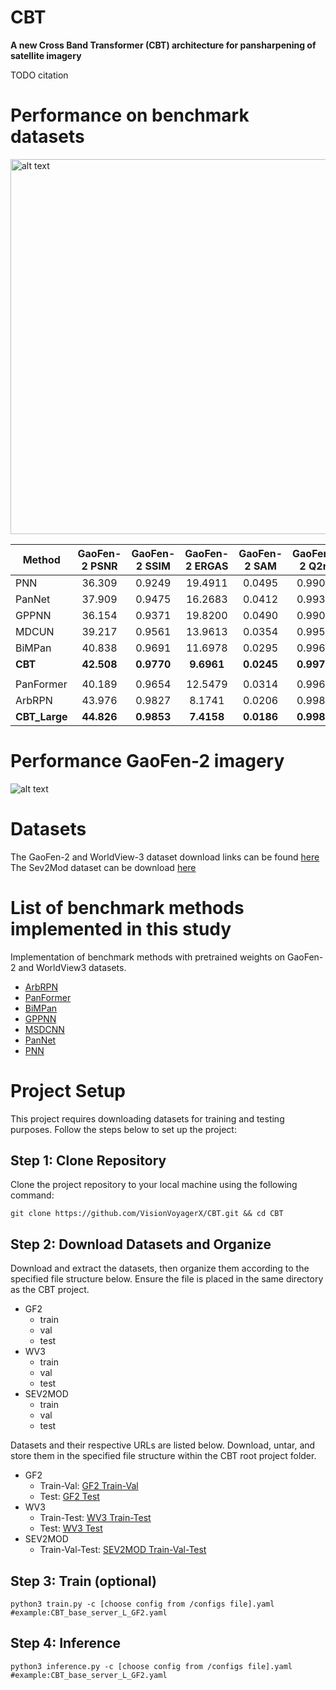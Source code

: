 # CBT

**A new Cross Band Transformer (CBT) architecture for pansharpening of satellite imagery**

TODO citation


# Performance on benchmark datasets


<img src="https://github.com/nickdndndn/CBT/blob/main/Images/comparison.png?raw=true" alt="alt text" width=600>


| Method         | GaoFen-2 PSNR | GaoFen-2 SSIM | GaoFen-2 ERGAS | GaoFen-2 SAM | GaoFen-2 Q2n | WorldView-3 PSNR | WorldView-3 SSIM | WorldView-3 ERGAS | WorldView-3 SAM | WorldView-3 Q2n |
|----------------|:-------------:|:-------------:|:--------------:|:------------:|:------------:|:----------------:|:----------------:|:-----------------:|:--------------:|:---------------:|
| PNN            | 36.309        | 0.9249        | 19.4911        | 0.0495       | 0.9909       | 31.225           | 0.9042           | 70.9026           | 0.1346         | 0.9604          |
| PanNet         | 37.909        | 0.9475        | 16.2683        | 0.0412       | 0.9937       | 33.146           | 0.9440           | 56.8292           | 0.1072         | 0.9743          |
| GPPNN          | 36.154        | 0.9371        | 19.8200        | 0.0490       | 0.9908       | 34.624           | 0.9610           | 47.4321           | 0.0870         | 0.9824          |
| MDCUN          | 39.217        | 0.9561        | 13.9613        | 0.0354       | 0.9954       | 35.231           | 0.9604           | 44.1955           | 0.0823         | 0.9848          |
| BiMPan         | 40.838        | 0.9691        | 11.6978        | 0.0295       | 0.9968       | 35.342           | 0.9648           | 43.7202           | 0.0801         | 0.9853          |
| **CBT**        | **42.508**    | **0.9770**    | **9.6961**     | **0.0245**   | **0.9978**   | **36.650**       | **0.9731**       | **37.4723**       | **0.0701**     | **0.9890**      |
|                |               |               |                |              |              |                  |                  |                   |                |                 |
| PanFormer      | 40.189        | 0.9654        | 12.5479        | 0.0314       | 0.9963       | 34.956           | 0.9629           | 45.4887           | 0.0822         | 0.9844          |
| ArbRPN         | 43.976        | 0.9827        | 8.1741         | 0.0206       | 0.9984       | 37.540           | 0.9775           | 33.5207           | 0.0633         | 0.9913          |
| **CBT_Large**  | **44.826**    | **0.9853**    | **7.4158**     | **0.0186**   | **0.9987**   | **37.719**       | **0.9783**       | **32.8023**       | **0.0620**     | **0.9916**      |




# Performance GaoFen-2 imagery

![alt text](https://github.com/nickdndndn/CBT/blob/main/Images/visualization.png?raw=true)

# Datasets

The GaoFen-2 and WorldView-3 dataset download links can be found [here](https://github.com/liangjiandeng/PanCollection)
The Sev2Mod dataset can be download [here](https://zenodo.org/records/8360458)

# List of benchmark methods implemented in this study

 Implementation of benchmark methods with pretrained weights on GaoFen-2 and WorldView3 datasets.
 
- [ArbRPN](https://github.com/VisionVoyagerX/ArbRPN)
- [PanFormer](https://github.com/VisionVoyagerX/PanFormer)
- [BiMPan](https://github.com/VisionVoyagerX/BiMPan)
- [GPPNN](https://github.com/VisionVoyagerX/GPPNN)
- [MSDCNN](https://github.com/VisionVoyagerX/MDCUN)
- [PanNet](https://github.com/VisionVoyagerX/PanNet)
- [PNN](https://github.com/VisionVoyagerX/PNN)

# Project Setup

This project requires downloading datasets for training and testing purposes. Follow the steps below to set up the project:

## Step 1: Clone Repository

Clone the project repository to your local machine using the following command:

```
git clone https://github.com/VisionVoyagerX/CBT.git && cd CBT
```

## Step 2: Download Datasets and Organize

Download and extract the datasets, then organize them according to the specified file structure below. Ensure the file is placed in the same directory as the CBT project.

- GF2
    - train
    - val
    - test
- WV3
    - train
    - val
    - test
- SEV2MOD
    - train
    - val
    - test

Datasets and their respective URLs are listed below. Download, untar, and store them in the specified file structure within the CBT root project folder.

- GF2
    - Train-Val: [GF2 Train-Val](https://drive.google.com/drive/folders/1gNV7BlGy06ee0BqgxBfFMNnfzGrPTA9K)
    - Test: [GF2 Test](https://drive.google.com/drive/folders/1g4f2NElV7By2gWhCavrDaglzCxiDT6CP)
- WV3
    - Train-Test: [WV3 Train-Test](https://drive.google.com/drive/folders/1CHs49xius3zH3PIrAxAkbNfKEy82_fMb)
    - Test: [WV3 Test](https://drive.google.com/drive/folders/1EYjaAxTheNPvukvifKXMq8m_dJ-8qz8G)
- SEV2MOD
    - Train-Val-Test: [SEV2MOD Train-Val-Test](https://zenodo.org/records/8360458)

## Step 3: Train (optional)

`
python3 train.py -c [choose config from /configs file].yaml #example:CBT_base_server_L_GF2.yaml
`

## Step 4: Inference

`
python3 inference.py -c [choose config from /configs file].yaml #example:CBT_base_server_L_GF2.yaml
`
